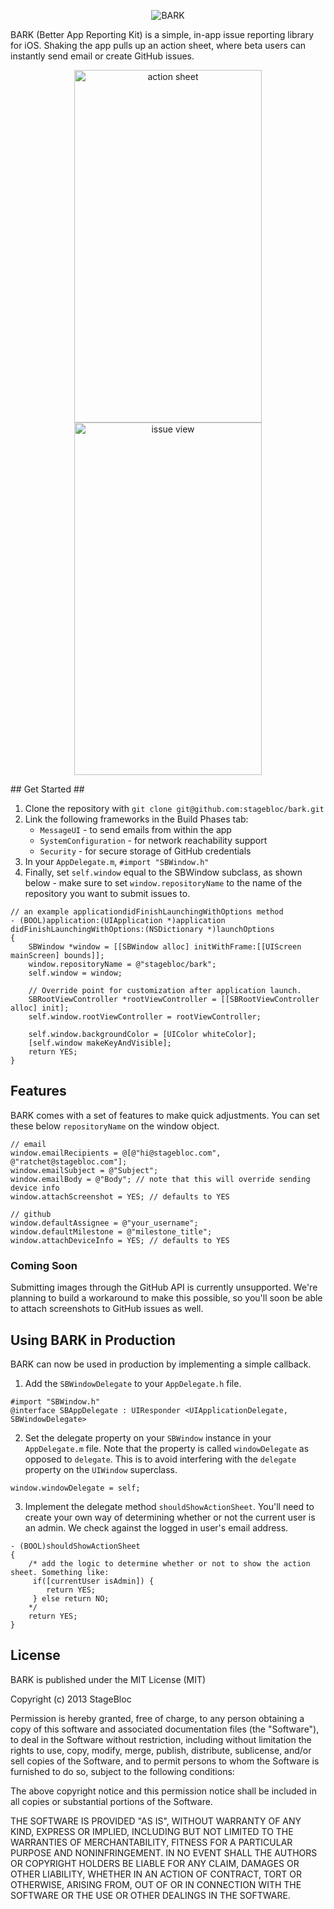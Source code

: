 <p align="center" >
  <img src="http://i.imgur.com/fkR8t4g.png" alt="BARK" title="BARK">
</p>

BARK (Better App Reporting Kit) is a simple, in-app issue reporting library for iOS. Shaking the app pulls up an action sheet, where beta users can instantly send email or create GitHub issues.
<p align="center">
<img src="http://i.imgur.com/Tge4KbW.png" alt="action sheet" title="action sheet" width="300" height="564">
<img src="http://i.imgur.com/iu0iydA.png" alt="issue view" title="issue view" width="300" height="564">
</p>
## Get Started ##

1. Clone the repository with `git clone git@github.com:stagebloc/bark.git`
2. Link the following frameworks in the Build Phases tab: 
    - `MessageUI` - to send emails from within the app
    - `SystemConfiguration` -  for network reachability support
    - `Security` - for secure storage of GitHub credentials
3. In your `AppDelegate.m`, `#import "SBWindow.h"`
4. Finally, set `self.window` equal to the SBWindow subclass, as shown below - make sure to set `window.repositoryName` to the name of the repository you want to submit issues to.

```objc
// an example applicationdidFinishLaunchingWithOptions method
- (BOOL)application:(UIApplication *)application didFinishLaunchingWithOptions:(NSDictionary *)launchOptions
{
    SBWindow *window = [[SBWindow alloc] initWithFrame:[[UIScreen mainScreen] bounds]];
    window.repositoryName = @"stagebloc/bark";
    self.window = window;
    
    // Override point for customization after application launch.
    SBRootViewController *rootViewController = [[SBRootViewController alloc] init];
    self.window.rootViewController = rootViewController;
    
    self.window.backgroundColor = [UIColor whiteColor];
    [self.window makeKeyAndVisible];
    return YES;
}
```

## Features ##

BARK comes with a set of features to make quick adjustments. You can set these below `repositoryName` on the window object.

```objc
// email
window.emailRecipients = @[@"hi@stagebloc.com", @"ratchet@stagebloc.com"];
window.emailSubject = @"Subject";
window.emailBody = @"Body"; // note that this will override sending device info
window.attachScreenshot = YES; // defaults to YES

// github
window.defaultAssignee = @"your_username";
window.defaultMilestone = @"milestone_title";
window.attachDeviceInfo = YES; // defaults to YES
```

### Coming Soon ###

Submitting images through the GitHub API is currently unsupported. We're planning to build a workaround to make this possible, so you'll soon be able to attach screenshots to GitHub issues as well.

## Using BARK in Production ##

BARK can now be used in production by implementing a simple callback.

1) Add the `SBWindowDelegate` to your `AppDelegate.h` file. 

```objc
#import "SBWindow.h"
@interface SBAppDelegate : UIResponder <UIApplicationDelegate, SBWindowDelegate>
```
2) Set the delegate property on your `SBWindow` instance in your `AppDelegate.m` file. Note that the property is called `windowDelegate` as opposed to `delegate`. This is to avoid interfering with the `delegate` property on the `UIWindow` superclass.

```objc
window.windowDelegate = self;
```
3) Implement the delegate method `shouldShowActionSheet`. You'll need to create your own way of determining whether or not the current user is an admin. We check against the logged in user's email address.

```objc
- (BOOL)shouldShowActionSheet
{
    /* add the logic to determine whether or not to show the action sheet. Something like:
     if([currentUser isAdmin]) {
        return YES;
     } else return NO;
    */
    return YES;
}
```

## License ##

BARK is published under the MIT License (MIT)

Copyright (c) 2013 StageBloc

Permission is hereby granted, free of charge, to any person obtaining a copy
of this software and associated documentation files (the "Software"), to deal
in the Software without restriction, including without limitation the rights
to use, copy, modify, merge, publish, distribute, sublicense, and/or sell
copies of the Software, and to permit persons to whom the Software is
furnished to do so, subject to the following conditions:

The above copyright notice and this permission notice shall be included in
all copies or substantial portions of the Software.

THE SOFTWARE IS PROVIDED "AS IS", WITHOUT WARRANTY OF ANY KIND, EXPRESS OR
IMPLIED, INCLUDING BUT NOT LIMITED TO THE WARRANTIES OF MERCHANTABILITY,
FITNESS FOR A PARTICULAR PURPOSE AND NONINFRINGEMENT. IN NO EVENT SHALL THE
AUTHORS OR COPYRIGHT HOLDERS BE LIABLE FOR ANY CLAIM, DAMAGES OR OTHER
LIABILITY, WHETHER IN AN ACTION OF CONTRACT, TORT OR OTHERWISE, ARISING FROM,
OUT OF OR IN CONNECTION WITH THE SOFTWARE OR THE USE OR OTHER DEALINGS IN
THE SOFTWARE.
